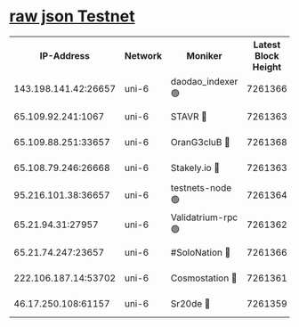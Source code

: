 [raw json Testnet](https://rpc-check.junot.stavr.tech/junot/rpc-junot-result.json)
=


<table><tr><th>IP-Address</th><th>Network</th><th>Moniker</th><th>Latest Block Height</th><th>Earliest Block Height</th><th>Catching Up</th><th>Tx Index</th><th>Voting Power</th><th>Scan Time</th></tr><tr><td>143.198.141.42:26657</td><td>uni-6</td><td>daodao_indexer 🟢</td><td>7261366</td><td>1</td><td>False</td><td>off</td><td>0</td><td>2024-01-21T23:52:13.207503732UTC</td></tr><tr><td>65.109.92.241:1067</td><td>uni-6</td><td>STAVR 🔴</td><td>7261363</td><td>1138541</td><td>False</td><td>on</td><td>6052</td><td>2024-01-21T23:52:05.151718143UTC</td></tr><tr><td>65.109.88.251:33657</td><td>uni-6</td><td>OranG3cluB 🔴</td><td>7261368</td><td>1138541</td><td>False</td><td>on</td><td>11</td><td>2024-01-21T23:52:17.627612181UTC</td></tr><tr><td>65.108.79.246:26668</td><td>uni-6</td><td>Stakely.io 🔴</td><td>7261363</td><td>1570872</td><td>False</td><td>on</td><td>1622293</td><td>2024-01-21T23:52:05.503569472UTC</td></tr><tr><td>95.216.101.38:36657</td><td>uni-6</td><td>testnets-node 🟢</td><td>7261364</td><td>1615130</td><td>False</td><td>on</td><td>0</td><td>2024-01-21T23:52:07.919736400UTC</td></tr><tr><td>65.21.94.31:27957</td><td>uni-6</td><td>Validatrium-rpc 🟢</td><td>7261362</td><td>2943363</td><td>False</td><td>on</td><td>0</td><td>2024-01-21T23:52:00.679400649UTC</td></tr><tr><td>65.21.74.247:23657</td><td>uni-6</td><td>#SoloNation 🔴</td><td>7261366</td><td>5208001</td><td>False</td><td>on</td><td>112</td><td>2024-01-21T23:52:12.342181870UTC</td></tr><tr><td>222.106.187.14:53702</td><td>uni-6</td><td>Cosmostation 🔴</td><td>7261361</td><td>5344501</td><td>False</td><td>on</td><td>109003</td><td>2024-01-21T23:51:58.253418914UTC</td></tr><tr><td>46.17.250.108:61157</td><td>uni-6</td><td>Sr20de 🔴</td><td>7261359</td><td>6419777</td><td>False</td><td>on</td><td>37</td><td>2024-01-21T23:51:52.819898116UTC</td></tr></table>